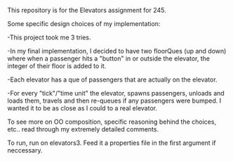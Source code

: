This repository is for the Elevators assignment for 245. 

Some specific design choices of my implementation:

-This project took me 3 tries. 

-In my final implementation, I decided to have two floorQues (up and down) where when a passenger
hits a "button" in or outside the elevator, the integer of their floor is added to it. 

-Each elevator has a que of passengers that are actually on the elevator.

-For every "tick"/"time unit" the elevator, spawns passengers, unloads and loads them, travels and then re-queues if any
passengers were bumped. I wanted it to be as close as I could to a real elevator.

To see more on OO composition, specific reasoning behind the choices, etc.. read through my extremely detailed comments.

To run, run on elevators3. Feed it a properties file in the first argument if neccessary.